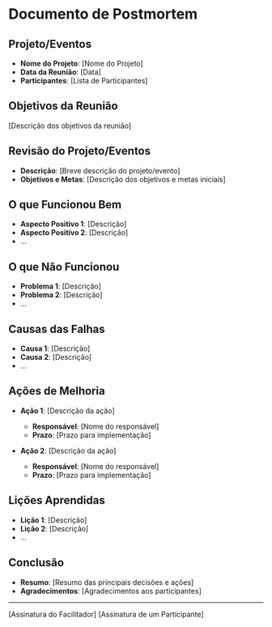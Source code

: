 # Documento de Postmortem

## Projeto/Eventos
- **Nome do Projeto**: [Nome do Projeto]
- **Data da Reunião**: [Data]
- **Participantes**: [Lista de Participantes]

## Objetivos da Reunião
[Descrição dos objetivos da reunião]

## Revisão do Projeto/Eventos
- **Descrição**: [Breve descrição do projeto/evento]
- **Objetivos e Metas**: [Descrição dos objetivos e metas iniciais]

## O que Funcionou Bem
- **Aspecto Positivo 1**: [Descrição]
- **Aspecto Positivo 2**: [Descrição]
- ...

## O que Não Funcionou
- **Problema 1**: [Descrição]
- **Problema 2**: [Descrição]
- ...

## Causas das Falhas
- **Causa 1**: [Descrição]
- **Causa 2**: [Descrição]
- ...

## Ações de Melhoria
- **Ação 1**: [Descrição da ação]
  - **Responsável**: [Nome do responsável]
  - **Prazo**: [Prazo para implementação]

- **Ação 2**: [Descrição da ação]
  - **Responsável**: [Nome do responsável]
  - **Prazo**: [Prazo para implementação]

## Lições Aprendidas
- **Lição 1**: [Descrição]
- **Lição 2**: [Descrição]
- ...

## Conclusão
- **Resumo**: [Resumo das principais decisões e ações]
- **Agradecimentos**: [Agradecimentos aos participantes]

---

[Assinatura do Facilitador]        [Assinatura de um Participante]
